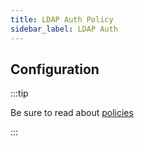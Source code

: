 ```yaml
---
title: LDAP Auth Policy
sidebar_label: LDAP Auth
---
```


<!-- Description goes here-->

<PolicyStatus policy="ldap-auth-inbound" />

## Configuration

:::tip

Be sure to read about [policies](/docs/policies)

:::

<PolicyConfig id="ldap-auth-inbound" />
